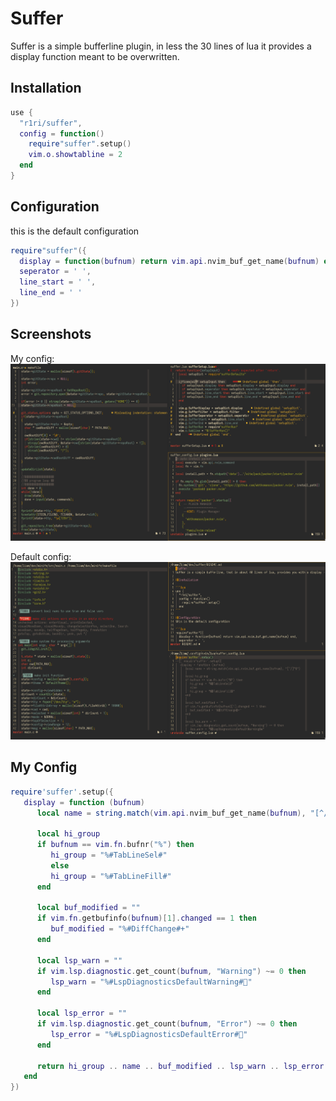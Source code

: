 # Suffer
Suffer is a simple bufferline plugin, in less the 30 lines of lua it provides a display function meant to be overwritten.

## Installation

```lua
use {
  "r1ri/suffer",
  config = function()
    require"suffer".setup()
    vim.o.showtabline = 2
  end
}
```

## Configuration
this is the default configuration

```lua
require"suffer"({
  display = function(bufnum) return vim.api.nvim_buf_get_name(bufnum) end,
  seperator = ' ',
  line_start = ' ',
  line_end = ' '
})
```

## Screenshots

My config:
![MYCONFIG](screenshots/my_config.png)

Default config:
![DEFAULTCONFIG](screenshots/default_config.png)

## My Config

```lua
require'suffer'.setup({
   display = function (bufnum)
      local name = string.match(vim.api.nvim_buf_get_name(bufnum), "[^/]*$")

      local hi_group
      if bufnum == vim.fn.bufnr("%") then
         hi_group = "%#TabLineSel#"
         else
         hi_group = "%#TabLineFill#"
      end

      local buf_modified = ""
      if vim.fn.getbufinfo(bufnum)[1].changed == 1 then
         buf_modified = "%#DiffChange#+"
      end

      local lsp_warn = ""
      if vim.lsp.diagnostic.get_count(bufnum, "Warning") ~= 0 then
         lsp_warn = "%#LspDiagnosticsDefaultWarning#"
      end

      local lsp_error = ""
      if vim.lsp.diagnostic.get_count(bufnum, "Error") ~= 0 then
         lsp_error = "%#LspDiagnosticsDefaultError#"
      end

      return hi_group .. name .. buf_modified .. lsp_warn .. lsp_error .. "%#TabLine#"
   end
})
```
